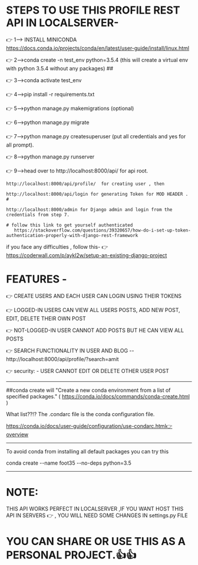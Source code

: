 # STEPS TO USE THIS PROFILE REST API IN LOCALSERVER-

👉 1--> INSTALL MINICONDA https://docs.conda.io/projects/conda/en/latest/user-guide/install/linux.html

👉 2-->conda create -n test_env python=3.5.4
        (this will create a virtual env with python 3.5.4 without any packages) ##

👉 3-->conda activate test_env

👉 4-->pip install -r requirements.txt

👉 5-->python manage.py makemigrations
        (optional)

👉 6-->python manage.py migrate

👉 7-->python manage.py createsuperuser
        (put all credentials and yes for all prompt).

👉 8-->python manage.py runserver

👉 9-->head over to 
    http://localhost:8000/api/ for api root.

    http://localhost:8000/api/profile/  for creating user , then 

    http://localhost:8000/api/login for generating Token for MOD HEADER . #

    http://localhost:8000/admin for Django admin and login from the credentials from step 7.

    # follow this link to get yourself authenticated 
       https://stackoverflow.com/questions/39320657/how-do-i-set-up-token-authentication-properly-with-django-rest-framework

if you face any difficulties , follow this-
👉    https://coderwall.com/p/aykl2w/setup-an-existing-django-project



# FEATURES -

👉 CREATE USERS AND EACH USER CAN LOGIN USING THEIR TOKENS

👉 LOGGED-IN USERS CAN VIEW ALL USERS POSTS, ADD NEW POST, EDIT, DELETE THEIR OWN POST

👉 NOT-LOGGED-IN USER CANNOT ADD POSTS BUT HE CAN VIEW ALL POSTS

👉 SEARCH FUNCTIONALITY IN USER AND BLOG -- http://localhost:8000/api/profile/?search=amit

👉 security:
    - USER CANNOT EDIT OR DELETE OTHER USER POST




----------------------------------------------------------------------------------------------------------------
##conda create will "Create a new conda environment from a list of specified packages."
 ( https://conda.io/docs/commands/conda-create.html )

What list??!? The .condarc file is the conda configuration file.

https://conda.io/docs/user-guide/configuration/use-condarc.html👉overview

-------------------------------------------------------------------------------------------

To avoid conda from installing all default packages you can try this

 conda create --name foot35 --no-deps python=3.5

 ----------------------------------------------------------------------------------------
# NOTE:
   THIS API WORKS PERFECT IN LOCALSERVER ,IF YOU WANT HOST THIS API IN SERVERS 
 👉 , YOU WILL NEED SOME CHANGES IN settings.py FILE 


 # YOU CAN SHARE OR USE THIS AS A PERSONAL PROJECT.👍👍